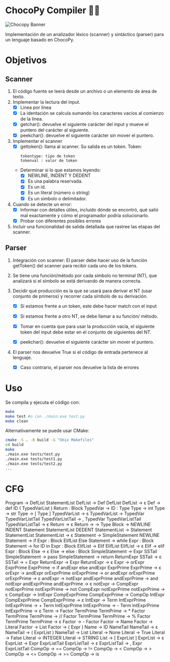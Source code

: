 
# ChocoPy Compiler 🍫🐍

![Chocopy Banner](https://i.postimg.cc/NFWFJRty/chocopybanner.png)

Implementación de un analizador léxico (scanner) y sintáctico (parser) para un lenguaje basado en ChocoPy.
# Objetivos
## Scanner
1. El código fuente se leerá desde un archivo o un elemento de área de texto.
2. Implementar la lectura del input.
    - [x] Línea por línea
    - [x] La identación se calcula sumando los caracteres vacíos al comienzo de la línea.
    - [x] getchar(): devuelve el siguiente carácter del input y mueve el puntero del carácter al siguiente.
    - [x] peekchar(): devuelve el siguiente carácter sin mover el puntero. 

3. Implementar el scanner
    - [x] gettoken(): llama al scanner. Su salida es un token.
        Token:
        ```
        tokentype: tipo de token 
        tokenval : valor de token
        ```
    - Determinar si lo que estamos leyendo:
        - [x] NEWLINE, INDENT  Y DEDENT
        - [x] Es una palabra reservada.
        - [x] Es un id.
        - [x] Es un literal (número o string)
        - [x] Es un símbolo o delimitador.

4. Cuando se detecte un error:
    - [x] Informar con detalles útiles, incluido dónde se encontró, qué salió mal exactamente y cómo el programador podría solucionarlo.
    - [x] Probar con diferentes posibles errores  

5. Incluir una funcionalidad de salida detallada que rastree las etapas del scanner.

## Parser
1. Integración con scanner: El parser debe hacer uso de la función getToken() del scanner para recibir cada uno de los tokens.
2. Se tiene una función/método por cada símbolo no terminal (NT), que analizará si el símbolo se está derivando de manera correcta.
3. Decidir qué producción es la que se usará para derivar el NT (usar conjunto de primeros) y recorrer cada símbolo de su derivación.

    - [x] Si estamos frente a un token, este debe hacer match con el input
    - [x] Si estamos frente a otro NT, se debe llamar a su función/ método.
    - [x] Tomar en cuenta que para usar la producción vacía, el siguiente
    token del input debe estar en el conjunto de siguientes del NT.

    - [x] peekchar(): devuelve el siguiente carácter sin mover el puntero. 

3. El parser nos devuelve True si el código de entrada pertenece al lenguaje.
    - [x] Caso contrario, el parser nos devuelve la lista de errores


# Uso

Se compila y ejecuta el código con: 

```bash
make
make test #o con ./main.exe test.py
make clean
```

Alternativamente se puede usar CMake:

```bash
cmake -S . -B build -G "Unix Makefiles"
cd build
make
./main.exe tests/test.py
./main.exe tests/test1.py
./main.exe tests/test2.py
...
```

# CFG

Program → DefList StatementList
DefList → Def DefList
DefList → ε
Def → def ID ( TypedVarList ) Return : Block
TypedVar → ID : Type
Type → int
Type → str
Type → [ Type ]
TypedVarList → ε
TypedVarList → TypedVar TypedVarListTail
TypedVarListTail → , TypedVar TypedVarListTail
TypedVarListTail → ε
Return → ε
Return → -> Type
Block → NEWLINE INDENT Statement StatementList DEDENT
StatementList → Statement StatementList
StatementList → ε
Statement → SimpleStatement NEWLINE
Statement → if Expr : Block ElifList Else
Statement → while Expr : Block
Statement → for ID in Expr : Block
ElifList → Elif ElifList
ElifList → ε
Elif → elif Expr : Block
Else → ε
Else → else : Block
SimpleStatement → Expr SSTail
SimpleStatement → pass
SimpleStatement → return ReturnExpr
SSTail → ε
SSTail → = Expr
ReturnExpr → Expr
ReturnExpr → ε
Expr → orExpr ExprPrime
ExprPrime → if andExpr else andExpr ExprPrime
ExprPrime → ε
orExpr → andExpr orExprPrime
orExprPrime → or andExpr orExprPrime
orExprPrime → ε
andExpr → notExpr andExprPrime
andExprPrime → and notExpr andExprPrime
andExprPrime → ε
notExpr → CompExpr notExprPrime
notExprPrime → not CompExpr notExprPrime
notExprPrime → ε
CompExpr → IntExpr CompExprPrime
CompExprPrime → CompOp IntExpr CompExprPrime
CompExprPrime → ε
IntExpr → Term IntExprPrime
IntExprPrime → + Term IntExprPrime
IntExprPrime → - Term IntExprPrime
IntExprPrime → ε
Term → Factor TermPrime
TermPrime → * Factor TermPrime
TermPrime → // Factor TermPrime
TermPrime → % Factor TermPrime
TermPrime → ε
Factor → - Factor
Factor → Name
Factor → Literal
Factor → List
Factor → ( Expr )
Name → ID NameTail
NameTail → ε
NameTail → ( ExprList )
NameTail → List
Literal → None
Literal → True
Literal → False
Literal → INTEGER
Literal → STRING
List → [ ExprList ]
ExprList → ε
ExprList → Expr ExprListTail
ExprListTail → ε
ExprListTail → , Expr ExprListTail
CompOp → ==
CompOp → !=
CompOp → <
CompOp → >
CompOp → <=
CompOp → >=
CompOp → is